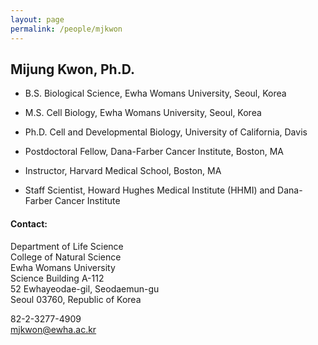 ```yaml
---
layout: page
permalink: /people/mjkwon
---
```


## Mijung Kwon, Ph.D.

- B.S. Biological Science, Ewha Womans University, Seoul, Korea
- M.S. Cell Biology,  Ewha Womans University, Seoul, Korea
- Ph.D. Cell and Developmental Biology,  University of California, Davis

- Postdoctoral Fellow, Dana-Farber Cancer Institute, Boston, MA
- Instructor, Harvard Medical School, Boston, MA
- Staff Scientist, Howard Hughes Medical Institute (HHMI) and Dana-Farber Cancer Institute

#### Contact:

Department of Life Science\
College of Natural Science\
Ewha Womans University\
Science Building A-112\
52 Ewhayeodae-gil, Seodaemun-gu\
Seoul 03760, Republic of Korea

82-2-3277-4909\
mjkwon@ewha.ac.kr
